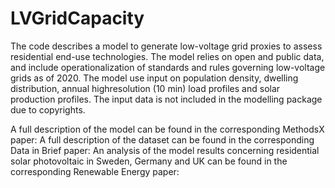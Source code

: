 # LVGridCapacity
The code describes a model to generate low-voltage grid proxies to assess residential end-use technologies. The model relies on open and public data, and include operationalization of standards and rules governing low-voltage grids as of 2020. The model use input on population density, dwelling distribution, annual highresolution (10 min) load profiles and solar production profiles. The input data is not included in the modelling package due to copyrights.

A full description of the model can be found in the corresponding MethodsX paper:
A full description of the dataset can be found in the corresponding Data in Brief paper:
An analysis of the model results concerning residential solar photovoltaic in Sweden, Germany and UK can be found in the corresponding Renewable Energy paper: 
